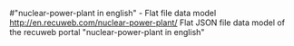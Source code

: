 #"nuclear-power-plant in english" - Flat file data model
http://en.recuweb.com/nuclear-power-plant/
Flat JSON file data model of the recuweb portal "nuclear-power-plant in english"
